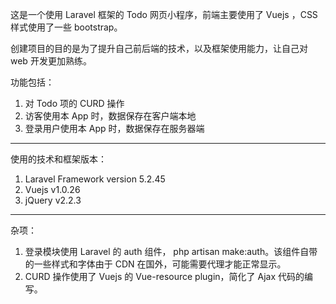 这是一个使用 Laravel 框架的 Todo 网页小程序，前端主要使用了 Vuejs ，CSS 样式使用了一些 bootstrap。

创建项目的目的是为了提升自己前后端的技术，以及框架使用能力，让自己对 web 开发更加熟练。

功能包括：
1. 对 Todo 项的 CURD 操作
2. 访客使用本 App 时，数据保存在客户端本地
3. 登录用户使用本 App 时，数据保存在服务器端


--- 

使用的技术和框架版本：

1. Laravel Framework version 5.2.45
2. Vuejs v1.0.26
3. jQuery v2.2.3

--- 

杂项：

1. 登录模块使用 Laravel 的 auth 组件， php artisan make:auth。该组件自带的一些样式和字体由于 CDN 在国外，可能需要代理才能正常显示。
2. CURD 操作使用了 Vuejs 的 Vue-resource plugin，简化了 Ajax 代码的编写。
